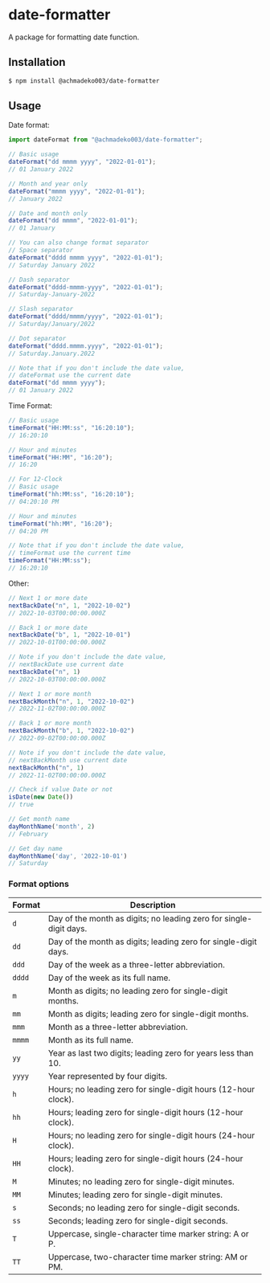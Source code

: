 # date-formatter

A package for formatting date function.

## Installation

```bash
$ npm install @achmadeko003/date-formatter
```

## Usage

Date format:

```js
import dateFormat from "@achmadeko003/date-formatter";

// Basic usage
dateFormat("dd mmmm yyyy", "2022-01-01");
// 01 January 2022

// Month and year only
dateFormat("mmmm yyyy", "2022-01-01");
// January 2022

// Date and month only
dateFormat("dd mmmm", "2022-01-01");
// 01 January

// You can also change format separator
// Space separator
dateFormat("dddd mmmm yyyy", "2022-01-01");
// Saturday January 2022

// Dash separator
dateFormat("dddd-mmmm-yyyy", "2022-01-01");
// Saturday-January-2022

// Slash separator
dateFormat("dddd/mmmm/yyyy", "2022-01-01");
// Saturday/January/2022

// Dot separator
dateFormat("dddd.mmmm.yyyy", "2022-01-01");
// Saturday.January.2022

// Note that if you don't include the date value,
// dateFormat use the current date
dateFormat("dd mmmm yyyy");
// 01 January 2022
```

Time Format:

```js
// Basic usage
timeFormat("HH:MM:ss", "16:20:10");
// 16:20:10

// Hour and minutes
timeFormat("HH:MM", "16:20");
// 16:20

// For 12-Clock
// Basic usage
timeFormat("hh:MM:ss", "16:20:10");
// 04:20:10 PM

// Hour and minutes
timeFormat("hh:MM", "16:20");
// 04:20 PM

// Note that if you don't include the date value,
// timeFormat use the current time
timeFormat("HH:MM:ss");
// 16:20:10
```

Other:

```js
// Next 1 or more date
nextBackDate("n", 1, "2022-10-02")
// 2022-10-03T00:00:00.000Z

// Back 1 or more date
nextBackDate("b", 1, "2022-10-01")
// 2022-10-01T00:00:00.000Z

// Note if you don't include the date value,
// nextBackDate use current date
nextBackDate("n", 1)
// 2022-10-03T00:00:00.000Z

// Next 1 or more month
nextBackMonth("n", 1, "2022-10-02")
// 2022-11-02T00:00:00.000Z

// Back 1 or more month
nextBackMonth("b", 1, "2022-10-02")
// 2022-09-02T00:00:00.000Z

// Note if you don't include the date value,
// nextBackMonth use current date
nextBackMonth("n", 1)
// 2022-11-02T00:00:00.000Z

// Check if value Date or not
isDate(new Date())
// true

// Get month name
dayMonthName('month', 2)
// February

// Get day name
dayMonthName('day', '2022-10-01')
// Saturday
```

### Format options

| Format             | Description                                                                                                                                                   |
| ---------------- | ------------------------------------------------------------------------------------------------------------------------------------------------------------- |
| `d`              | Day of the month as digits; no leading zero for single-digit days. |
| `dd`             | Day of the month as digits; leading zero for single-digit days. |
| `ddd`            | Day of the week as a three-letter abbreviation. |
| `dddd`           | Day of the week as its full name. |
| `m`              | Month as digits; no leading zero for single-digit months. |
| `mm`             | Month as digits; leading zero for single-digit months. |
| `mmm`            | Month as a three-letter abbreviation. |
| `mmmm`           | Month as its full name. |
| `yy`             | Year as last two digits; leading zero for years less than 10. |
| `yyyy`           | Year represented by four digits. |
| `h`              | Hours; no leading zero for single-digit hours (12-hour clock). |
| `hh`             | Hours; leading zero for single-digit hours (12-hour clock). |
| `H`              | Hours; no leading zero for single-digit hours (24-hour clock). |
| `HH`             | Hours; leading zero for single-digit hours (24-hour clock). |
| `M`              | Minutes; no leading zero for single-digit minutes. |
| `MM`             | Minutes; leading zero for single-digit minutes. |
| `s`              | Seconds; no leading zero for single-digit seconds. |
| `ss`             | Seconds; leading zero for single-digit seconds. |
| `T`              | Uppercase, single-character time marker string: A or P. |
| `TT`             | Uppercase, two-character time marker string: AM or PM. |
